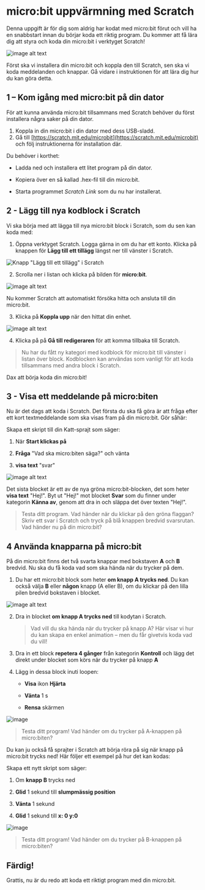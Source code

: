 # micro:bit uppvärmning med Scratch

Denna uppgift är för dig som aldrig har kodat med micro:bit förut och vill ha en snabbstart innan du börjar koda ett riktig program. Du kommer att få lära dig att styra och koda din micro:bit i verktyget Scratch!

![image alt text](image_1.png)

Först ska vi installera din micro:bit och koppla den till Scratch, sen ska vi koda meddelanden och knappar. Gå vidare i instruktionen för att lära dig hur du kan göra detta.

## 1 – Kom igång med micro:bit på din dator

För att kunna använda micro:bit tillsammans med Scratch behöver du först installera några saker på din dator.

1. Koppla in din micro:bit i din dator med dess USB-sladd.
2. Gå till [https://scratch.mit.edu/microbit](https://scratch.mit.edu/microbit) och följ instruktionerna för installation där.

Du behöver i korthet:

* Ladda ned och installera ett litet program på din dator.

* Kopiera över en så kallad .hex-fil till din micro:bit.

* Starta programmet *Scratch Link* som du nu har installerat.

## 2 - Lägg till nya kodblock i Scratch

Vi ska börja med att lägga till nya micro:bit block i Scratch, som du sen kan koda med:

1. Öppna verktyget Scratch. Logga gärna in om du har ett konto. Klicka på knappen för **Lägg till ett tillägg** längst ner till vänster i Scratch.

![Knapp "Lägg till ett tillägg" i Scratch](image_2.png)

2. Scrolla ner i listan och klicka på bilden för **micro:bit**.

![image alt text](image_3.png)

Nu kommer Scratch att automatiskt försöka hitta och ansluta till din micro:bit.

3. Klicka på **Koppla upp** när den hittat din enhet.

![image alt text](image_4.png)

4. Klicka på på **Gå till redigeraren** för att komma tillbaka till Scratch. 

> Nu har du fått ny kategori med kodblock för micro:bit till vänster i listan över block. Kodblocken kan användas som vanligt för att koda tillsammans med andra block i Scratch.

Dax att börja koda din micro:bit!

## 3 - Visa ett meddelande på micro:biten
Nu är det dags att koda i Scratch. Det första du ska få göra är att fråga efter ett kort textmeddelande som ska visas fram på din micro:bit. Gör såhär:

Skapa ett skript till din Katt-sprajt som säger:

1. När **Start klickas på**

2. **Fråga** "Vad ska micro:biten säga?" och vänta

3. **visa text** "svar"

![image alt text](image_5.png)

Det sista blocket är ett av de nya gröna micro:bit-blocken, det som heter **visa text** "Hej!". Byt ut "Hej!" mot blocket **Svar** som du finner under kategorin **Känna av**, genom att dra in och släppa det över texten "Hej!".

> Testa ditt program. Vad händer när du klickar på den gröna flaggan? Skriv ett svar i Scratch och tryck på blå knappen bredvid svarsrutan. Vad händer nu på din micro:bit?

## 4 Använda knapparna på micro:bit

På din micro:bit finns det två svarta knappar med bokstaven **A** och **B** bredvid. Nu ska du få koda vad som ska hända när du trycker på dem.

1. Du har ett micro:bit block som heter **om knapp A trycks ned**. Du kan också välja **B** eller **någon** knapp (A eller B), om du klickar på den lilla pilen bredvid bokstaven i blocket.

![image alt text](image_6.png)

2. Dra in blocket **om knapp A trycks ned** till kodytan i Scratch.

    > Vad vill du ska hända när du trycker på knapp A? Här visar vi hur du kan skapa en enkel animation – men du får givetvis koda vad du vill!

3. Dra in ett block **repetera 4 gånger** från kategorin **Kontroll** och lägg det direkt under blocket som körs när du trycker på knapp **A**

4. Lägg in dessa block inuti loopen:

    * **Visa** ikon **Hjärta**

    * **Vänta** 1 s

    * **Rensa** skärmen

![image](image_7.png)

> Testa ditt program! Vad händer om du trycker på A-knappen på micro:biten?

Du kan ju också få sprajter i Scratch att börja röra på sig när knapp på micro:bit trycks ned! Här följer ett exempel på hur det kan kodas:

Skapa ett nytt skript som säger:

1. Om **knapp B** trycks ned

2. **Glid** 1 sekund till **slumpmässig position**

3. **Vänta** 1 sekund

4. **Glid** 1 sekund till **x: 0 y:0**

![image](image_8.png)

> Testa ditt program! Vad händer om du trycker på B-knappen på micro:biten? 


## Färdig!

Grattis, nu är du redo att koda ett riktigt program med din micro:bit.
